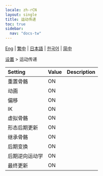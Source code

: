 ```yaml
---
locale: zh-rCN
layout: single
title: 运动传递
toc: true
sidebar:
  nav: "docs-tw"
---
```

[Eng](/dancexr/menu/2025.4/actor/motion_passes) | [繁中](/tw/dancexr/menu/2025.4/actor/motion_passes) | [日本語](/jp/dancexr/menu/2025.4/actor/motion_passes) | [한국어](/kr/dancexr/menu/2025.4/actor/motion_passes) | [简中](/zh/dancexr/menu/2025.4/actor/motion_passes)

[设置](../menu#设置) > 运动传递



| Setting | Value | Description |
| :--- | --- | :--- |
| 重置骨骼 | ON | 
| 动画 | ON | 
| 偏移 | ON | 
| IK | ON | 
| 虚拟骨骼 | ON | 
| 形态后期更新 | ON | 
| 继承骨骼 | ON | 
| 后期变换 | ON | 
| 后期逆向运动学 | ON | 
| 最终更新 | ON | 
